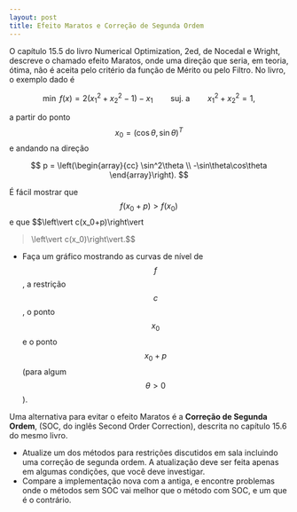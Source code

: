 ```yaml
---
layout: post
title: Efeito Maratos e Correção de Segunda Ordem
---
```


O capítulo 15.5 do livro Numerical Optimization, 2ed, de Nocedal e Wright,
descreve o chamado efeito Maratos, onde uma direção que seria, em teoria,
ótima, não é aceita pelo critério da função de Mérito ou pelo Filtro.
No livro, o exemplo dado é

$$ \min\ f(x) = 2(x_1^2 + x_2^2 - 1) - x_1 \qquad \mbox{suj. a} \qquad x_1^2 + x_2^2 = 1, $$

a partir do ponto $$x_0 = (\cos\theta, \sin\theta)^T$$ e andando na direção

$$ p = \left(\begin{array}{cc} \sin^2\theta \\ -\sin\theta\cos\theta \end{array}\right). $$

É fácil mostrar que $$f(x_0+p) > f(x_0)$$ e que $$\left\vert c(x_0+p)\right\vert
> \left\vert c(x_0)\right\vert.$$

- Faça um gráfico mostrando as curvas de nível de $$f$$, a restrição $$c$$, o ponto
   $$x_0$$ e o ponto $$x_0+p$$ (para algum $$\theta > 0$$).

Uma alternativa para evitar o efeito Maratos é a **Correção de Segunda Ordem**,
(SOC, do inglês Second Order Correction),
descrita no capítulo 15.6 do mesmo livro.

- Atualize um dos métodos para restrições discutidos em sala incluindo uma
correção de segunda ordem. A atualização deve ser feita apenas em algumas
condições, que você deve investigar.
- Compare a implementação nova com a antiga, e encontre problemas onde o métodos
  sem SOC vai melhor que o método com SOC, e um que é o contrário.
